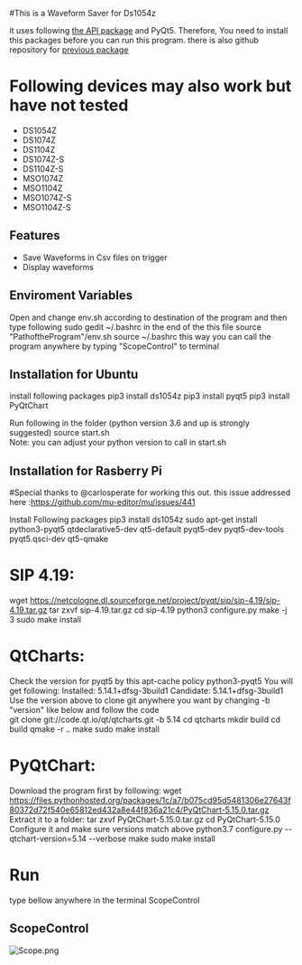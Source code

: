 #This is a Waveform Saver for Ds1054z

it uses following [the API package](https://ds1054z.readthedocs.org/en/stable/api/index.html) and PyQt5. Therefore, You need to install this packages before you can run this program.
there is also github repository for  [previous package](https://raw.githubusercontent.com/pklaus/ds1054z)

# Following devices may also work but have not tested

* DS1054Z
* DS1074Z
* DS1104Z
* DS1074Z-S
* DS1104Z-S
* MSO1074Z
* MSO1104Z
* MSO1074Z-S
* MSO1104Z-S

## Features
* Save Waveforms in Csv files on trigger 
* Display waveforms
## Enviroment Variables
   Open and change env.sh according to destination of the program and then type following
   sudo gedit ~/.bashrc 
   in the end of the this file
   source "PathoftheProgram"/env.sh
   source ~/.bashrc
   this way you can call the program anywhere by typing "ScopeControl" to terminal

## Installation for Ubuntu
install following packages 
	pip3 install ds1054z
	pip3 install pyqt5 
	pip3 install PyQtChart

Run following in the folder (python version 3.6 and up is strongly suggested)
	source start.sh  
	Note: you can adjust your python version to call in start.sh
	
## Installation for Rasberry Pi 
#Special thanks to @carlosperate for working this out. this issue addressed here :https://github.com/mu-editor/mu/issues/441

Install Following packages 
	pip3 install ds1054z
	sudo apt-get install python3-pyqt5 qtdeclarative5-dev qt5-default pyqt5-dev pyqt5-dev-tools pyqt5.qsci-dev qt5-qmake
# SIP 4.19:
 wget https://netcologne.dl.sourceforge.net/project/pyqt/sip/sip-4.19/sip-4.19.tar.gz
 tar zxvf sip-4.19.tar.gz
 cd sip-4.19
 python3 configure.py
 make -j 3
 sudo make install
 
# QtCharts:
Check the version for pyqt5 by this 
	apt-cache policy python3-pyqt5
You will get following:
	Installed: 5.14.1+dfsg-3build1
  	Candidate: 5.14.1+dfsg-3build1
Use the version above to clone git anywhere you want by changing -b "version" like below and follow the code	
	git clone git://code.qt.io/qt/qtcharts.git -b 5.14
 	cd qtcharts
	mkdir build
	cd build
 	qmake -r ..
 	make
 	sudo make install
# PyQtChart:
Download the program first by following:
	wget https://files.pythonhosted.org/packages/1c/a7/b075cd95d5481306e27643f80372d72f540e65812ed432a8e44f836a21c4/PyQtChart-5.15.0.tar.gz
Extract it to a folder:
	tar zxvf PyQtChart-5.15.0.tar.gz
	cd PyQtChart-5.15.0
Configure it and make sure versions match above
	python3.7 configure.py --qtchart-version=5.14 --verbose
	make
	sudo make install
# Run
type bellow anywhere in the terminal 
	ScopeControl 
## ScopeControl
<img src="/ilkerparmaksiz/ScopeControl/blob/master/images/Scope.png?raw=true" alt="Scope.png">
	
